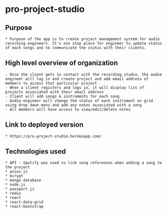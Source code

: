 # pro-project-studio

## Purpose
    * Purpose of the app is to create project management system for audio recording engineers. It's one stop place for engineer to update status of each songs and to communicate the status with their clients. 

## High level overview of organization
    - Once the client gets in contact with the recording studio, the audio engineer will log in and create project and add email address of members to access that particular project
    - When a client registers and logs in, it will display list of projects associated with their email address
    - Client will add songs & instruments for each song
    - Audio engineer will change the status of each instrument on grid using drop down menu and add any notes associated with a song
    - All members will have access to view/edit/delete notes

## Link to deployed version
    * https://pro-project-studio.herokuapp.com/

## Technologies used
    * API - Spotify was used to link song references when adding a song to the project
    * axios.js
    * bcrypt
    * mongo database
    * node.js
    * passport.js
    * redux
    * react
    * react-data-grid
    * react-bootstrap

